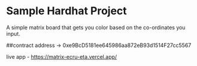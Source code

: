 # Sample Hardhat Project

A simple matrix board that gets you color based on the co-ordinates you input. 

##contract address  -> 0xe9BcD5181ee645986aa872eB93d1514F27cc5567

live app - https://matrix-ecru-eta.vercel.app/